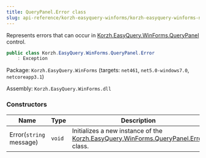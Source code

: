 ```yaml
---
title: QueryPanel.Error class
slug: api-reference/korzh-easyquery-winforms/korzh-easyquery-winforms-namespace/querypanel-error-class
---
```



Represents errors that can occur in [Korzh.EasyQuery.WinForms.QueryPanel](/api-reference/korzh-easyquery-winforms/korzh-easyquery-winforms-namespace/querypanel-class) control.
```csharp
public class Korzh.EasyQuery.WinForms.QueryPanel.Error
    : Exception

```
Package: `Korzh.EasyQuery.WinForms` (targets: `net461`, `net5.0-windows7.0`, `netcoreapp3.1`)

Assembly: `Korzh.EasyQuery.WinForms.dll`

### Constructors

| Name | Type | Description | 
| --- | --- | --- | 
| Error(`string` message) | `void` | Initializes a new instance of the [Korzh.EasyQuery.WinForms.QueryPanel.Error](/api-reference/korzh-easyquery-winforms/korzh-easyquery-winforms-namespace/querypanel-class) class. |
